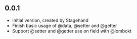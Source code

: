 ## 0.0.1

- Initial version, created by Stagehand
- Finish basic usage of @data, @setter and @getter
- Support @setter and @getter use on field with @lombokt
